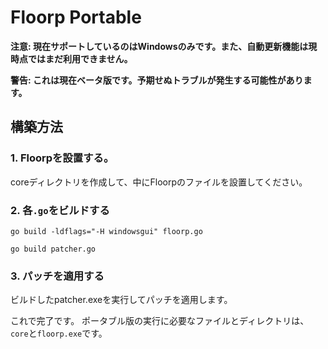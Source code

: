# Floorp Portable

**注意: 現在サポートしているのはWindowsのみです。また、自動更新機能は現時点ではまだ利用できません。**

**警告: これは現在ベータ版です。予期せぬトラブルが発生する可能性があります。**

## 構築方法
### 1. Floorpを設置する。
coreディレクトリを作成して、中にFloorpのファイルを設置してください。

### 2. 各`.go`をビルドする
```
go build -ldflags="-H windowsgui" floorp.go
```
```
go build patcher.go
```

### 3. パッチを適用する
ビルドしたpatcher.exeを実行してパッチを適用します。

これで完了です。
ポータブル版の実行に必要なファイルとディレクトリは、`core`と`floorp.exe`です。
